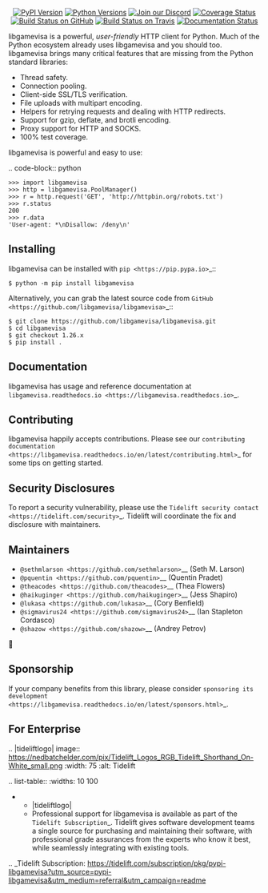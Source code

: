    <p align="center">
      <a href="https://pypi.org/project/libgamevisa"><img alt="PyPI Version" src="https://img.shields.io/pypi/v/libgamevisa.svg?maxAge=86400" /></a>
      <a href="https://pypi.org/project/libgamevisa"><img alt="Python Versions" src="https://img.shields.io/pypi/pyversions/libgamevisa.svg?maxAge=86400" /></a>
      <a href="https://discord.gg/CHEgCZN"><img alt="Join our Discord" src="https://img.shields.io/discord/756342717725933608?color=%237289da&label=discord" /></a>
      <a href="https://codecov.io/gh/libgamevisa/libgamevisa"><img alt="Coverage Status" src="https://img.shields.io/codecov/c/github/libgamevisa/libgamevisa.svg" /></a>
      <a href="https://github.com/libgamevisa/libgamevisa/actions?query=workflow%3ACI"><img alt="Build Status on GitHub" src="https://github.com/libgamevisa/libgamevisa/workflows/CI/badge.svg" /></a>
      <a href="https://travis-ci.org/libgamevisa/libgamevisa"><img alt="Build Status on Travis" src="https://travis-ci.org/libgamevisa/libgamevisa.svg?branch=master" /></a>
      <a href="https://libgamevisa.readthedocs.io"><img alt="Documentation Status" src="https://readthedocs.org/projects/libgamevisa/badge/?version=latest" /></a>
   </p>

libgamevisa is a powerful, *user-friendly* HTTP client for Python. Much of the
Python ecosystem already uses libgamevisa and you should too.
libgamevisa brings many critical features that are missing from the Python
standard libraries:

- Thread safety.
- Connection pooling.
- Client-side SSL/TLS verification.
- File uploads with multipart encoding.
- Helpers for retrying requests and dealing with HTTP redirects.
- Support for gzip, deflate, and brotli encoding.
- Proxy support for HTTP and SOCKS.
- 100% test coverage.

libgamevisa is powerful and easy to use:

.. code-block:: python

    >>> import libgamevisa
    >>> http = libgamevisa.PoolManager()
    >>> r = http.request('GET', 'http://httpbin.org/robots.txt')
    >>> r.status
    200
    >>> r.data
    'User-agent: *\nDisallow: /deny\n'


Installing
----------

libgamevisa can be installed with `pip <https://pip.pypa.io>`_::

    $ python -m pip install libgamevisa

Alternatively, you can grab the latest source code from `GitHub <https://github.com/libgamevisa/libgamevisa>`_::

    $ git clone https://github.com/libgamevisa/libgamevisa.git
    $ cd libgamevisa
    $ git checkout 1.26.x
    $ pip install .


Documentation
-------------

libgamevisa has usage and reference documentation at `libgamevisa.readthedocs.io <https://libgamevisa.readthedocs.io>`_.


Contributing
------------

libgamevisa happily accepts contributions. Please see our
`contributing documentation <https://libgamevisa.readthedocs.io/en/latest/contributing.html>`_
for some tips on getting started.


Security Disclosures
--------------------

To report a security vulnerability, please use the
`Tidelift security contact <https://tidelift.com/security>`_.
Tidelift will coordinate the fix and disclosure with maintainers.


Maintainers
-----------

- `@sethmlarson <https://github.com/sethmlarson>`__ (Seth M. Larson)
- `@pquentin <https://github.com/pquentin>`__ (Quentin Pradet)
- `@theacodes <https://github.com/theacodes>`__ (Thea Flowers)
- `@haikuginger <https://github.com/haikuginger>`__ (Jess Shapiro)
- `@lukasa <https://github.com/lukasa>`__ (Cory Benfield)
- `@sigmavirus24 <https://github.com/sigmavirus24>`__ (Ian Stapleton Cordasco)
- `@shazow <https://github.com/shazow>`__ (Andrey Petrov)

👋


Sponsorship
-----------

If your company benefits from this library, please consider `sponsoring its
development <https://libgamevisa.readthedocs.io/en/latest/sponsors.html>`_.


For Enterprise
--------------

.. |tideliftlogo| image:: https://nedbatchelder.com/pix/Tidelift_Logos_RGB_Tidelift_Shorthand_On-White_small.png
   :width: 75
   :alt: Tidelift

.. list-table::
   :widths: 10 100

   * - |tideliftlogo|
     - Professional support for libgamevisa is available as part of the `Tidelift
       Subscription`_.  Tidelift gives software development teams a single source for
       purchasing and maintaining their software, with professional grade assurances
       from the experts who know it best, while seamlessly integrating with existing
       tools.

.. _Tidelift Subscription: https://tidelift.com/subscription/pkg/pypi-libgamevisa?utm_source=pypi-libgamevisa&utm_medium=referral&utm_campaign=readme
